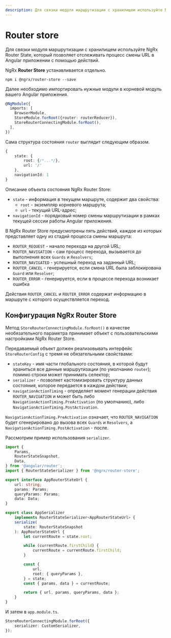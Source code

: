 ```yaml
---
description: Для связки модуля маршрутизации с хранилищем используйте NgRx Router State, который позволяет отслеживать процесс смены URL в Angular приложении с помощью действий
---
```


# Router store

Для связки модуля маршрутизации с хранилищем используйте NgRx Router State, который позволяет отслеживать процесс смены URL в Angular приложении с помощью действий.

NgRx **Router Store** устанавливается отдельно.

```
npm i @ngrx/router-store --save
```

Далее необходимо импортировать нужные модули в корневой модуль вашего Angular приложения.

```ts
@NgModule({
  imports: [
	BrowserModule,
	StoreModule.forRoot({router: routerReducer}),
	StoreRouterConnectingModule.forRoot(),
  ],
})
```

Сама структура состояния `router` выглядит следующим образом.

```ts
{
    state: {
        root: {/*...*/},
        url: '/'
    },
    navigationId: 1
}
```

Описание объекта состояния NgRx Router Store:

-   `state` - информация в текущем маршруте, содержит два свойства:
    -   `root` - экземпляр корневого маршрута;
    -   `url` - текущий URL-адрес;
-   `navigationId` - порядковый номер смены маршрутизации в рамках текущей сессии работы Angular приложения.

В NgRx Router Store предусмотрены пять действий, каждое из которых представляет одну из стадий процесса смены маршрута:

-   `ROUTER_REQUEST` - начало перехода на другой URL;
-   `ROUTER_NAVIGATION` - сам процесс перехода, вызывается до выполнения всех `Guards` и `Resolvers`;
-   `ROUTER_NAVIGATED` - успешный переход на заданный URL;
-   `ROUTER_CANCEL` - генерируется, если смена URL была заблокирована `Guard` или `Resolver`;
-   `ROUTER_ERROR` - генерируется, если в процессе перехода возникает ошибка

Действия `ROUTER_CANCEL` и `ROUTER_ERROR` содержат информацию в маршруте с которого осуществляется переход.

## Конфигурация NgRx Router Store

Метод `StoreRouterConnectingModule.forRoot()` в качестве необязательного параметра принимает объект с пользовательскими настройками NgRx Router Store.

Передаваемый объект должен реализовывать интерфейс `StoreRouterConfig` с тремя не обязательными свойствами:

-   `stateKey` - имя части глобального состояния, в которой будут храниться все данные маршрутизации (по умолчанию `router`); помимо строки может принимать селектор;
-   `serializer` - позволяет кастомизировать структуру данных состояния, которое передается в каждом действии;
-   `navigationActionTiming` - определяет момент генерации действия `ROUTER_NAVIGATION` и может быть либо `NavigationActionTiming.PreActivation` (по умолчанию), либо `NavigationActionTiming.PostActivation`.

`NavigationActionTiming.PreActivation` означает, что `ROUTER_NAVIGATION` будет сгенерировано до вызова всех `Guards` и `Resolvers`, а `NavigationActionTiming.PostActivation` - после.

Рассмотрим пример использования `serializer`.

```ts
import {
    Params,
    RouterStateSnapshot,
    Data,
} from '@angular/router';
import { RouterStateSerializer } from '@ngrx/router-store';

export interface AppRouterStateUrl {
    url: string;
    params: Params;
    queryParams: Params;
    data: Data;
}

export class AppSerializer
    implements RouterStateSerializer<AppRouterStateUrl> {
    serialize(
        state: RouterStateSnapshot
    ): AppRouterStateUrl {
        let currentRoute = state.root;

        while (currentRoute.firstChild) {
            currentRoute = currentRoute.firstChild;
        }

        const {
            url,
            root: { queryParams },
        } = state;
        const { params, data } = currentRoute;

        return { url, params, queryParams, data };
    }
}
```

И затем в `app.module.ts`.

```ts
StoreRouterConnectingModule.forRoot({
    serializer: CustomSerializer,
});
```
